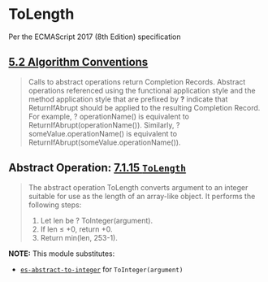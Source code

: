 # ToLength

Per the ECMAScript 2017 (8th Edition) specification

## [5.2 Algorithm Conventions](https://www.ecma-international.org/ecma-262/8.0/index.html#sec-algorithm-conventions)

> Calls to abstract operations return Completion Records. Abstract operations
> referenced using the functional application style and the method 
> application style that are prefixed by **?** indicate that ReturnIfAbrupt 
> should be applied to the resulting Completion Record. For example, 
> ? operationName() is equivalent to ReturnIfAbrupt(operationName()). 
> Similarly, ? someValue.operationName() is equivalent to 
> ReturnIfAbrupt(someValue.operationName()).

## Abstract Operation: [7.1.15 `ToLength`](https://www.ecma-international.org/ecma-262/8.0/index.html#sec-tolength)

> The abstract operation ToLength converts argument to an integer suitable for
> use as the length of an array-like object. It performs the following steps:
> 
> 1.  Let len be ? ToInteger(argument).
> 2.  If len ≤ +0, return +0.
> 3.  Return min(len, 253-1).

**NOTE:** This module substitutes:

-   [`es-abstract-to-integer`](https://www.npmjs.com/package/es-abstract-to-integer)
    for
    `ToInteger(argument)`
